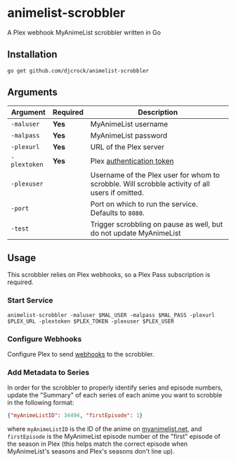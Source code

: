 # animelist-scrobbler
A Plex webhook MyAnimeList scrobbler written in Go

## Installation
`go get github.com/djcrock/animelist-scrobbler`

## Arguments

| Argument     | Required | Description                                                                                                                   |
|--------------|----------|-------------------------------------------------------------------------------------------------------------------------------|
| `-maluser`   | **Yes**  | MyAnimeList username                                                                                                          |
| `-malpass`   | **Yes**  | MyAnimeList password                                                                                                          |
| `-plexurl`   | **Yes**  | URL of the Plex server                                                                                                        |
| `-plextoken` | **Yes**  | Plex [authentication token](https://support.plex.tv/hc/en-us/articles/204059436-Finding-an-authentication-token-X-Plex-Token) |
| `-plexuser`  |          | Username of the Plex user for whom to scrobble. Will scrobble activity of all users if omitted.                               |
| `-port`      |          | Port on which to run the service. Defaults to `8080`.                                                                         |
| `-test`      |          | Trigger scrobbling on pause as well, but do not update MyAnimeList                                                            |

## Usage
This scrobbler relies on Plex webhooks, so a Plex Pass subscription is required.

### Start Service
`animelist-scrobbler -maluser $MAL_USER -malpass $MAL_PASS -plexurl $PLEX_URL -plextoken $PLEX_TOKEN -plexuser $PLEX_USER`

### Configure Webhooks
Configure Plex to send [webhooks](https://support.plex.tv/hc/en-us/articles/115002267687-Webhooks) to the scrobbler.

### Add Metadata to Series
In order for the scrobbler to properly identify series and episode numbers, update the "Summary" of each series of each anime you want to scrobble in the following format:
```json
{"myAnimeListID": 34494, "firstEpisode": 1}
```
where `myAnimeListID` is the ID of the anime on [myanimelist.net](https://myanimelist.net), and `firstEpisode` is the MyAnimeList episode number of the "first" episode of the season in Plex (this helps match the correct episode when MyAnimeList's seasons and Plex's seasons don't line up).
